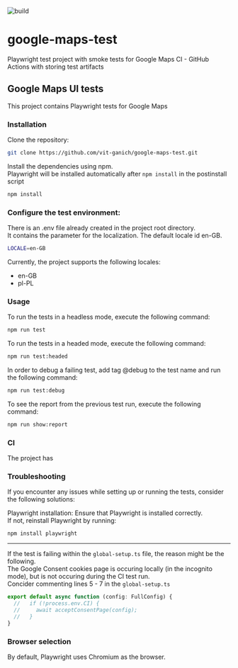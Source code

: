 ![build](https://github.com/vit-ganich/google-maps-test/actions/workflows/ci.yml/badge.svg)

# google-maps-test

Playwright test project with smoke tests for Google Maps
CI - GitHub Actions with storing test artifacts

## Google Maps UI tests

This project contains Playwright tests for Google Maps

### Installation

Clone the repository:

```bash
git clone https://github.com/vit-ganich/google-maps-test.git
```

Install the dependencies using npm.  
Playwright will be installed automatically after `npm install` in the postinstall script

```bash
npm install
```

### Configure the test environment:

There is an .env file already created in the project root directory.  
It contains the parameter for the localization. The default locale id en-GB.

```bash
LOCALE=en-GB
```

Currently, the project supports the following locales:

- en-GB
- pl-PL

### Usage

To run the tests in a headless mode, execute the following command:

```bash
npm run test
```

To run the tests in a headed mode, execute the following command:

```bash
npm run test:headed
```

In order to debug a failing test, add tag @debug to the test name and run the following command:

```bash
npm run test:debug
```

To see the report from the previous test run, execute the following command:

```bash
npm run show:report
```

### CI
The project has 

### Troubleshooting

If you encounter any issues while setting up or running the tests, consider the following solutions:

Playwright installation: Ensure that Playwright is installed correctly.  
If not, reinstall Playwright by running:

```bash
npm install playwright
```

---

If the test is failing within the `global-setup.ts` file, the reason might be the following.  
The Google Consent cookies page is occuring locally (in the incognito mode), but is not occuring during the CI test run.  
Concider commenting lines 5 - 7 in the `global-setup.ts`

```typescript
export default async function (config: FullConfig) {
  //   if (!process.env.CI) {
  //     await acceptConsentPage(config);
  //   }
}
```

### Browser selection

By default, Playwright uses Chromium as the browser.
